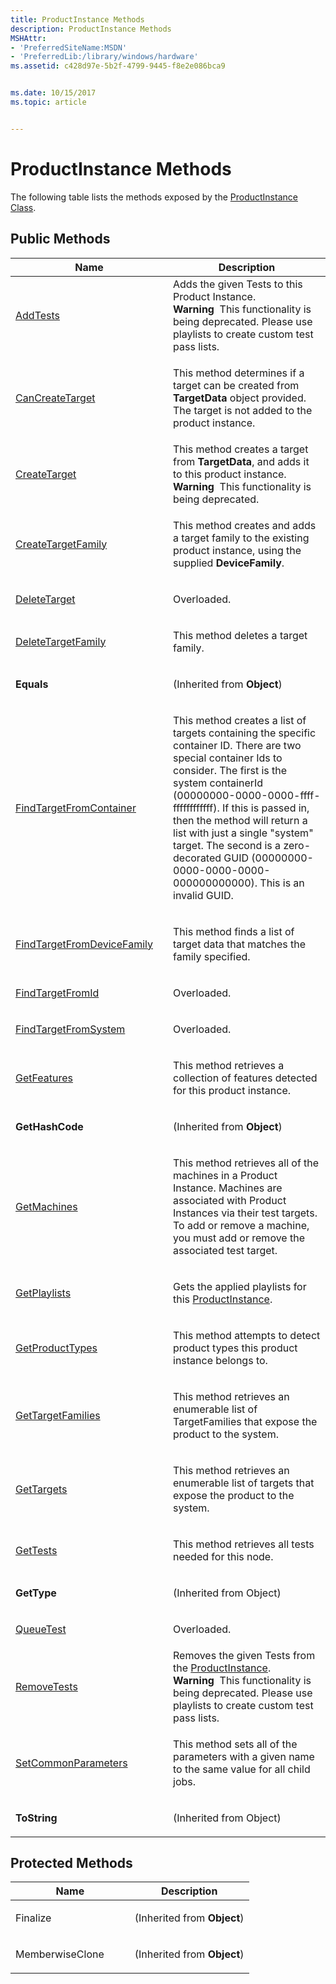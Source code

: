 ```yaml
---
title: ProductInstance Methods
description: ProductInstance Methods
MSHAttr:
- 'PreferredSiteName:MSDN'
- 'PreferredLib:/library/windows/hardware'
ms.assetid: c428d97e-5b2f-4799-9445-f8e2e086bca9


ms.date: 10/15/2017
ms.topic: article


---
```


# ProductInstance Methods


The following table lists the methods exposed by the [ProductInstance Class](productinstance-class.md).

## <span id="Public_Methods"></span><span id="public_methods"></span><span id="PUBLIC_METHODS"></span>Public Methods


<table>
<colgroup>
<col width="50%" />
<col width="50%" />
</colgroup>
<thead>
<tr class="header">
<th>Name</th>
<th>Description</th>
</tr>
</thead>
<tbody>
<tr class="odd">
<td><p><a href="productinstance-addtests-method.md" data-raw-source="[AddTests](productinstance-addtests-method.md)">AddTests</a></p></td>
<td>Adds the given Tests to this Product Instance.
<div class="alert">
<strong>Warning</strong>  This functionality is being deprecated. Please use playlists to create custom test pass lists.
</div>
<div>
 
</div></td>
</tr>
<tr class="even">
<td><p><a href="productinstancecancreatetarget-method.md" data-raw-source="[CanCreateTarget](productinstancecancreatetarget-method.md)">CanCreateTarget</a></p></td>
<td><p>This method determines if a target can be created from <strong>TargetData</strong> object provided. The target is not added to the product instance.</p></td>
</tr>
<tr class="odd">
<td><p><a href="productinstancecreatetarget-method.md" data-raw-source="[CreateTarget](productinstancecreatetarget-method.md)">CreateTarget</a></p></td>
<td>This method creates a target from <strong>TargetData</strong>, and adds it to this product instance.
<div class="alert">
<strong>Warning</strong>  This functionality is being deprecated.
</div>
<div>
 
</div></td>
</tr>
<tr class="even">
<td><p><a href="productinstancecreatetargetfamily-method.md" data-raw-source="[CreateTargetFamily](productinstancecreatetargetfamily-method.md)">CreateTargetFamily</a></p></td>
<td><p>This method creates and adds a target family to the existing product instance, using the supplied <strong>DeviceFamily</strong>.</p></td>
</tr>
<tr class="odd">
<td><p><a href="productinstancedeletetarget-method.md" data-raw-source="[DeleteTarget](productinstancedeletetarget-method.md)">DeleteTarget</a></p></td>
<td><p>Overloaded.</p></td>
</tr>
<tr class="even">
<td><p><a href="productinstancedeletetargetfamily-method.md" data-raw-source="[DeleteTargetFamily](productinstancedeletetargetfamily-method.md)">DeleteTargetFamily</a></p></td>
<td><p>This method deletes a target family.</p></td>
</tr>
<tr class="odd">
<td><p><strong>Equals</strong></p></td>
<td><p>(Inherited from <strong>Object</strong>)</p></td>
</tr>
<tr class="even">
<td><p><a href="productinstancefindtargetfromcontainer-method.md" data-raw-source="[FindTargetFromContainer](productinstancefindtargetfromcontainer-method.md)">FindTargetFromContainer</a></p></td>
<td><p>This method creates a list of targets containing the specific container ID. There are two special container Ids to consider. The first is the system containerId (00000000-0000-0000-ffff-ffffffffffff). If this is passed in, then the method will return a list with just a single &quot;system&quot; target. The second is a zero-decorated GUID (00000000-0000-0000-0000-000000000000). This is an invalid GUID.</p></td>
</tr>
<tr class="odd">
<td><p><a href="productinstancefindtargetfromdevicefamily-method.md" data-raw-source="[FindTargetFromDeviceFamily](productinstancefindtargetfromdevicefamily-method.md)">FindTargetFromDeviceFamily</a></p></td>
<td><p>This method finds a list of target data that matches the family specified.</p></td>
</tr>
<tr class="even">
<td><p><a href="productinstancefindtargetfromid-method.md" data-raw-source="[FindTargetFromId](productinstancefindtargetfromid-method.md)">FindTargetFromId</a></p></td>
<td><p>Overloaded.</p></td>
</tr>
<tr class="odd">
<td><p><a href="productinstancefindtargetfromsystem-method.md" data-raw-source="[FindTargetFromSystem](productinstancefindtargetfromsystem-method.md)">FindTargetFromSystem</a></p></td>
<td><p>Overloaded.</p></td>
</tr>
<tr class="even">
<td><p><a href="productinstancegetfeatures-method.md" data-raw-source="[GetFeatures](productinstancegetfeatures-method.md)">GetFeatures</a></p></td>
<td><p>This method retrieves a collection of features detected for this product instance.</p></td>
</tr>
<tr class="odd">
<td><p><strong>GetHashCode</strong></p></td>
<td><p>(Inherited from <strong>Object</strong>)</p></td>
</tr>
<tr class="even">
<td><p><a href="productinstancegetmachines-method.md" data-raw-source="[GetMachines](productinstancegetmachines-method.md)">GetMachines</a></p></td>
<td><p>This method retrieves all of the machines in a Product Instance. Machines are associated with Product Instances via their test targets. To add or remove a machine, you must add or remove the associated test target.</p></td>
</tr>
<tr class="odd">
<td><p><a href="productinstance-getplaylists-method.md" data-raw-source="[GetPlaylists](productinstance-getplaylists-method.md)">GetPlaylists</a></p></td>
<td><p>Gets the applied playlists for this <a href="productinstance-class.md" data-raw-source="[ProductInstance](productinstance-class.md)">ProductInstance</a>.</p></td>
</tr>
<tr class="even">
<td><p><a href="productinstancegetproducttypes-method.md" data-raw-source="[GetProductTypes](productinstancegetproducttypes-method.md)">GetProductTypes</a></p></td>
<td><p>This method attempts to detect product types this product instance belongs to.</p></td>
</tr>
<tr class="odd">
<td><p><a href="productinstancegettargetfamilies-method.md" data-raw-source="[GetTargetFamilies](productinstancegettargetfamilies-method.md)">GetTargetFamilies</a></p></td>
<td><p>This method retrieves an enumerable list of TargetFamilies that expose the product to the system.</p></td>
</tr>
<tr class="even">
<td><p><a href="productinstancegettargets-method.md" data-raw-source="[GetTargets](productinstancegettargets-method.md)">GetTargets</a></p></td>
<td><p>This method retrieves an enumerable list of targets that expose the product to the system.</p></td>
</tr>
<tr class="odd">
<td><p><a href="productinstancegettests-method---.md" data-raw-source="[GetTests](productinstancegettests-method---.md)">GetTests</a></p></td>
<td><p>This method retrieves all tests needed for this node.</p></td>
</tr>
<tr class="even">
<td><p><strong>GetType</strong></p></td>
<td><p>(Inherited from Object)</p></td>
</tr>
<tr class="odd">
<td><p><a href="productinstancequeuetest-method.md" data-raw-source="[QueueTest](productinstancequeuetest-method.md)">QueueTest</a></p></td>
<td><p>Overloaded.</p></td>
</tr>
<tr class="even">
<td><p><a href="productinstance-removetests-method.md" data-raw-source="[RemoveTests](productinstance-removetests-method.md)">RemoveTests</a></p></td>
<td>Removes the given Tests from the <a href="productinstance-class.md" data-raw-source="[ProductInstance](productinstance-class.md)">ProductInstance</a>.
<div class="alert">
<strong>Warning</strong>  This functionality is being deprecated. Please use playlists to create custom test pass lists.
</div>
<div>
 
</div></td>
</tr>
<tr class="odd">
<td><p><a href="productinstancesetcommonparameters-method.md" data-raw-source="[SetCommonParameters](productinstancesetcommonparameters-method.md)">SetCommonParameters</a></p></td>
<td><p>This method sets all of the parameters with a given name to the same value for all child jobs.</p></td>
</tr>
<tr class="even">
<td><p><strong>ToString</strong></p></td>
<td><p>(Inherited from Object)</p></td>
</tr>
</tbody>
</table>

 

## <span id="Protected_Methods"></span><span id="protected_methods"></span><span id="PROTECTED_METHODS"></span>Protected Methods


<table>
<colgroup>
<col width="50%" />
<col width="50%" />
</colgroup>
<thead>
<tr class="header">
<th>Name</th>
<th>Description</th>
</tr>
</thead>
<tbody>
<tr class="odd">
<td><p>Finalize</p></td>
<td><p>(Inherited from <strong>Object</strong>)</p></td>
</tr>
<tr class="even">
<td><p>MemberwiseClone</p></td>
<td><p>(Inherited from <strong>Object</strong>)</p></td>
</tr>
</tbody>
</table>

 

 

 






